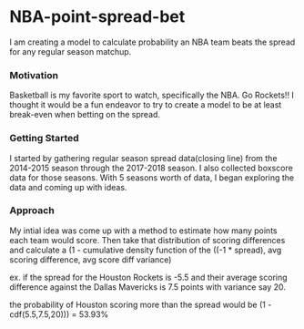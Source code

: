 # NBA-point-spread-bet

I am creating a model to calculate probability an NBA team beats the spread for any regular season matchup.

### Motivation
Basketball is my favorite sport to watch, specifically the NBA. Go Rockets!!
I thought it would be a fun endeavor to try to create a model to be at least break-even when betting on the spread.

### Getting Started
I started by gathering regular season spread data(closing line) from the 2014-2015 season through the 2017-2018 season. I also collected boxscore data for those seasons. With 5 seasons worth of data, I began exploring the data and coming up with ideas.

### Approach
My intial idea was come up with a method to estimate how many points each team would score. Then take that distribution of scoring differences and calculate a (1 - cumulative density function of the ((-1 * spread), avg scoring difference, avg score diff variance)

ex. if the spread for the Houston Rockets is -5.5 and their average scoring difference against the Dallas Mavericks is 7.5 points with variance say 20.

the probability of Houston scoring more than the spread would be (1 - cdf(5.5,7.5,20))) = 53.93%


